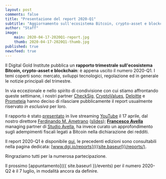 ```yaml
---
layout: post
comments: false
title: "Presentazione del report 2020-Q1"
subtitle: "Aggiornamento sull'ecosistema Bitcoin, crypto-asset e blockchain"
author: "Staff"
image: 
    main: 2020-04-17-2020Q1-report.jpg
    thumb: 2020-04-17-2020Q1-thumb.jpg
published: true
newsfeed: true
---
```


Il Digital Gold Institute pubblica un **rapporto trimestrale
sull'ecosistema Bitcoin, crypto-asset e blockchain**:
è appena uscito il numero 2020-Q1.
I temi coperti sono: mercato, sviluppi tecnologici,
regolazione ed in generale le notizie principali del trimestre.

In via eccezionale e nello spirito di condivisione con cui stiamo
affrontando queste settimane, i nostri partner
[CheckSig](http://checksig.io),
[CryptoValues](http://www.cryptovalues.eu),
[Deloitte](http://www2.deloitte.com/it) e
[Prometeia](http://www.prometeia.it)
hanno deciso di rilasciare pubblicamente il
report usualmente riservato _in esclusiva_ per loro.

Il rapporto è stato [presentato]({{site.baseurl}}/2020q1/)
in live streaming [YouTube](https://youtu.be/0dwp7j0Y2dI) il 17 aprile,
dal nostro direttore [Ferdinando M. Ametrano](http://www.ametrano.net)
([slides]({{site.baseurl}}/docs/reports/2020Q1-presentation.pdf));
[**Francesco Avella**](https://www.linkedin.com/in/francesco-avella-84b1a111/)
managing partner di [Studio Avella](http://www.studioavella.it/),
ha invece curato un approfondimento sugli adempimenti fiscali legati a Bitcoin
nella dichiarazione dei redditi.

Il report 2020-Q1 è disponibile [qui]({{site.baseurl}}/docs/reports/2020Q1.pdf), le precedenti edizioni sono consultabili nella pagina dedicata: [www.dgi.io/reports]({{site.baseurl}}/reports/).

Ringraziamo tutti per la numerosa partecipazione.

Il prossimo [appuntamento]({{ site.baseurl }}/events) per il numero 2020-Q2 è il 7 luglio,
in modalità ancora da definire.
